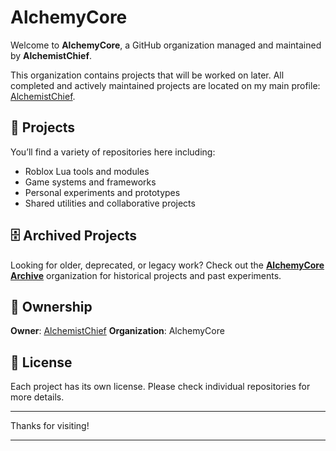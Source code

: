 # AlchemyCore

Welcome to **AlchemyCore**, a GitHub organization managed and maintained by **AlchemistChief**.

This organization contains projects that will be worked on later. All completed and actively maintained projects are located on my main profile: [AlchemistChief](https://github.com/AlchemistChief).

## 📁 Projects

You’ll find a variety of repositories here including:

* Roblox Lua tools and modules
* Game systems and frameworks
* Personal experiments and prototypes
* Shared utilities and collaborative projects

## 🗄️ Archived Projects

Looking for older, deprecated, or legacy work?
Check out the **[AlchemyCore Archive](https://github.com/AlchemyCore-Archive)** organization for historical projects and past experiments.

## 👤 Ownership

**Owner**: [AlchemistChief](https://github.com/AlchemistChief)
**Organization**: AlchemyCore

## 📜 License

Each project has its own license. Please check individual repositories for more details.

---

Thanks for visiting!

---
